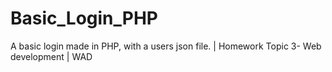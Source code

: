 # Basic_Login_PHP
A basic login made in PHP, with a users json file. | Homework Topic 3- Web development | WAD
